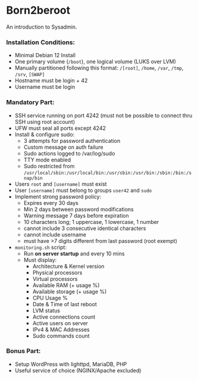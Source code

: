 # Born2beroot
An introduction to Sysadmin. 

### Installation Conditions:
- Minimal Debian 12 Install
- One primary volume (`/boot`), one logical volume (LUKS over LVM)
- Manually partitioned following this format: `/[root]`, `/home`, `/var`, `/tmp`, `/srv`, `[SWAP]`
- Hostname must be login + 42
- Username must be login

### Mandatory Part:
- SSH service running on port 4242 (must not be possible to connect thru SSH using root account)
- UFW must seal all ports except 4242
- Install & configure sudo:
  - 3 attempts for password authentication
  - Custom message on auth failure
  - Sudo actions logged to /var/log/sudo
  - TTY mode enabled
  - Sudo restricted from `/usr/local/sbin:/usr/local/bin:/usr/sbin:/usr/bin:/sbin:/bin:/snap/bin`
- Users `root` and `[username]` must exist
- User `[username]` must belong to groups `user42` and `sudo`
- Implement strong password policy:
  - Expires every 30 days
  - Min 2 days between password modifications
  - Warning message 7 days before expiration
  - 10 characters long; 1 uppercase, 1 lowercase, 1 number
  - cannot include 3 consecutive identical characters
  - cannot include username
  - must have >7 digits different from last password (root exempt)
- `monitoring.sh` script:
  - Run **on server startup** and every 10 mins
  - Must display:
    - Architecture & Kernel version
    - Physical processors
    - Virtual processors
    - Available RAM (+ usage %)
    - Available storage (+ usage %)
    - CPU Usage %
    - Date & Time of last reboot
    - LVM status
    - Active connections count
    - Active users on server
    - IPv4 & MAC Addresses
    - Sudo commands count
### Bonus Part:
- Setup WordPress with lighttpd, MariaDB, PHP
- Useful service of choice (NGINX/Apache excluded)
